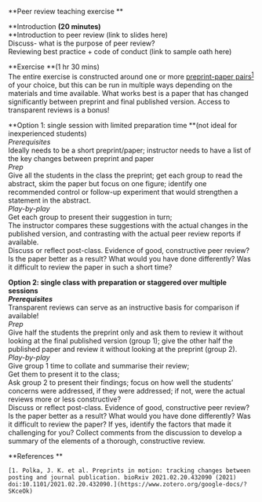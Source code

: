 **Peer review teaching exercise **

**Introduction **(20 minutes)** \
**Introduction to peer review (link to slides here) \
Discuss- what is the purpose of peer review?   \
Reviewing best practice + code of conduct (link to sample oath here)

**Exercise **(1 hr 30 mins)  \
The entire exercise is constructed around one or more <span style="text-decoration:underline;">preprint-paper pairs<sup><a href="https://www.zotero.org/google-docs/?4rLr79">1</a></sup></span> of your choice, but this can be run in multiple ways depending on the materials and time available. What works best is a paper that has changed significantly between preprint and final published version. Access to transparent reviews is a bonus! 

**Option 1: single session with limited preparation time **(not ideal for inexperienced students) \
_Prerequisites_ \
Ideally needs to be a short preprint/paper; instructor needs to have a list of the key changes between preprint and paper   \
_Prep_ \
Give all the students in the class the preprint; get each group to read the abstract, skim the paper but focus on one figure; identify one recommended control or follow-up experiment that would strengthen a statement in the abstract.  \
_Play-by-play_ \
Get each group to present their suggestion in turn;   \
The instructor compares these suggestions with the actual changes in the published version, and contrasting with the actual peer review reports if available.  \
Discuss or reflect post-class. Evidence of good, constructive peer review? Is the paper better as a result? What would you have done differently? Was it difficult to review the paper in such a short time?   

**Option 2: single class with preparation or staggered over multiple sessions  \
_Prerequisites_** \
Transparent reviews can serve as an instructive basis for comparison if available!  \
_Prep_ \
Give half the students the preprint only and ask them to review it without looking at the final published version (group 1); give the other half the published paper and review it without looking at the preprint (group 2).  \
_Play-by-play_ \
Give group 1 time to collate and summarise their review;     \
Get them to present it to the class;  \
Ask group 2 to present their findings; focus on how well the students’ concerns were addressed, if they were addressed; if not, were the actual reviews more or less constructive?  \
Discuss or reflect post-class. Evidence of good, constructive peer review? Is the paper better as a result? What would you have done differently? Was it difficult to review the paper? If yes, identify the factors that made it challenging for you? Collect comments from the discussion to develop a summary of the elements of a thorough, constructive review. 

**References **


    [1.	Polka, J. K. et al. Preprints in motion: tracking changes between posting and journal publication. bioRxiv 2021.02.20.432090 (2021) doi:10.1101/2021.02.20.432090.](https://www.zotero.org/google-docs/?SKceOk)

